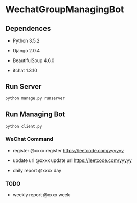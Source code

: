 # WechatGroupManagingBot

## Dependences

* Python 3.5.2

* Django 2.0.4

* BeautifulSoup 4.6.0

* itchat 1.3.10

## Run Server

```python
python manage.py runserver
```

## Run Managing Bot

```python
python client.py
```

### WeChat Command

* register
  @xxxx register https://leetcode.com/yyyyyy

* update url
  @xxxx update url https://leetcode.com/yyyyy

* daily report
  @xxxx day

### TODO

* weekly report
  @xxxx week
